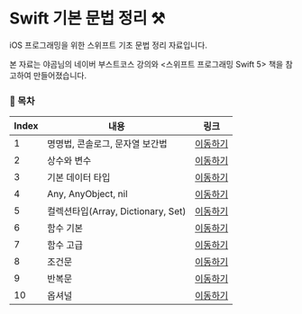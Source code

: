 # Swift 기본 문법 정리 ⚒

iOS 프로그래밍을 위한 스위프트 기초 문법 정리 자료입니다.

본 자료는 야곰님의 네이버 부스트코스 강의와 <스위프트 프로그래밍 Swift 5> 책을 참고하여 만들어졌습니다.

### 📖 목차
| Index |    내용   |  링크 | 
| ----     | ---- | ---- | 
|  1 |   명명법, 콘솔로그, 문자열 보간법 | [이동하기](https://github.com/jane1choi/swift_basic/blob/main/readme/1.md)  | 
|  2 |   상수와 변수 | [이동하기](https://github.com/jane1choi/swift_basic/blob/main/readme/2.md)  | 
|  3 |   기본 데이터 타입 | [이동하기](https://github.com/jane1choi/swift_basic/blob/main/readme/3.md)  | 
|  4 |   Any, AnyObject, nil | [이동하기](https://github.com/jane1choi/swift_basic/blob/main/readme/4.md)  | 
|  5 |   컬렉션타입(Array, Dictionary, Set) | [이동하기](https://github.com/jane1choi/swift_basic/blob/main/readme/5.md)  | 
|  6 |   함수 기본 | [이동하기](https://github.com/jane1choi/swift_basic/blob/main/readme/6.md)  | 
|  7 |   함수 고급 | [이동하기](https://github.com/jane1choi/swift_basic/blob/main/readme/7.md)  | 
|  8 |   조건문 | [이동하기](https://github.com/jane1choi/swift_basic/blob/main/readme/8.md)  | 
|  9 |   반복문 | [이동하기](https://github.com/jane1choi/swift_basic/blob/main/readme/9.md)  | 
|  10 |   옵셔널 | [이동하기](https://github.com/jane1choi/swift_basic/blob/main/readme/10.md)  | 

